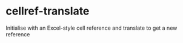 # cellref-translate
Initialise with an Excel-style cell reference and translate to get a new reference
